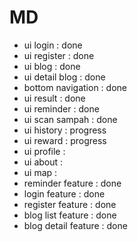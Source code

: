# MD

- ui login : done
- ui register : done
- ui blog : done
- ui detail blog : done
- bottom navigation : done
- ui result : done
- ui reminder : done
- ui scan sampah : done
- ui history : progress
- ui reward : progress
- ui profile : 
- ui about :
- ui map :
- reminder feature : done
- login feature : done
- register feature : done
- blog list feature : done
- blog detail feature : done
